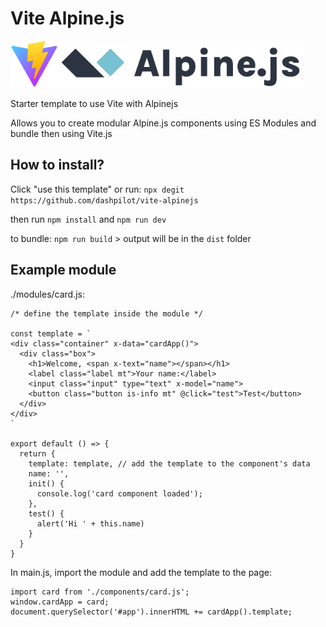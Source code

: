 # Vite Alpine.js

<img src="/favicon.svg" height="75" /><img src="/alpine.svg" height="75" />

Starter template to use Vite with Alpinejs

Allows you to create modular Alpine.js components using ES Modules and bundle then using Vite.js

## How to install?
Click "use this template" or run: `npx degit https://github.com/dashpilot/vite-alpinejs`

then run `npm install` and `npm run dev`

to bundle: `npm run build` > output will be in the `dist` folder

## Example module
./modules/card.js:

```
/* define the template inside the module */

const template = `
<div class="container" x-data="cardApp()">
  <div class="box">
    <h1>Welcome, <span x-text="name"></span></h1>
    <label class="label mt">Your name:</label>
    <input class="input" type="text" x-model="name">
    <button class="button is-info mt" @click="test">Test</button>
  </div>
</div>
`

export default () => {
  return {
    template: template, // add the template to the component's data
    name: '',
    init() {
      console.log('card component loaded');
    },
    test() {
      alert('Hi ' + this.name)
    }
  }
}
```

In main.js, import the module and add the template to the page:
```
import card from './components/card.js';
window.cardApp = card;
document.querySelector('#app').innerHTML += cardApp().template;
```
